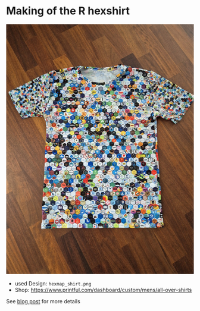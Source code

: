 # Making of the R hexshirt
![](tshirt.jpg)

- used Design: `hexmap_shirt.png`
- Shop: <https://www.printful.com/dashboard/custom/mens/all-over-shirts>

See [blog post](https://blog.schochastics.net/posts/2024-10-29_hexshirt-making-of/index.html) for more details
